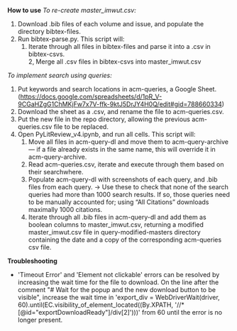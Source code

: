 **How to use**
_To re-create master_imwut.csv:_
1. Download .bib files of each volume and issue, and populate the directory bibtex-files. 
2. Run bibtex-parse.py. This script will:
    1. Iterate through all files in bibtex-files and parse it into a .csv in bibtex-csvs.  
    2, Merge all .csv files in bibtex-csvs into master_imwut.csv

_To implement search using queries:_
1. Put keywords and search locations in acm-queries, a Google Sheet. (https://docs.google.com/spreadsheets/d/1pR_V-9CGaHZgG1ChMKjFw7x7V-ffk-9ktJ5DrJY4H0Q/edit#gid=788660334)
2. Download the sheet as a .csv, and rename the file to acm-queries.csv.
3. Put the new file in the repo directory, allowing the previous acm-queries.csv file to be replaced.
4. Open PyLitReview_v4.ipynb, and run all cells. This script will:
    1. Move all files in acm-query-dl and move them to acm-query-archive — if a file already exists in the same name, this will override it in acm-query-archive.
    2. Read acm-queries.csv, iterate and execute through them based on their searchwhere.
    3. Populate acm-query-dl with screenshots of each query, and .bib files from each query. → Use these to check that none of the search queries had more than 1000 search results. If so, those queries need to be manually accounted for; using “All Citations” downloads maximally 1000 citations.
    4. Iterate through all .bib files in acm-query-dl and add them as boolean columns to master_imwut.csv, returning a modified master_imwut.csv file in query-modified-masters directory containing the date and a copy of the corresponding acm-queries csv file. 

**Troubleshooting**
* 'Timeout Error' and 'Element not clickable' errors can be resolved by increasing the wait time for the file to download. On the line after the comment "# Wait for the popup and the new download button to be visible", increase the wait time in 'export_div = WebDriverWait(driver, 60).until(EC.visibility_of_element_located((By.XPATH, '//*[@id="exportDownloadReady"]/div[2]')))' from 60 until the error is no longer present.  
